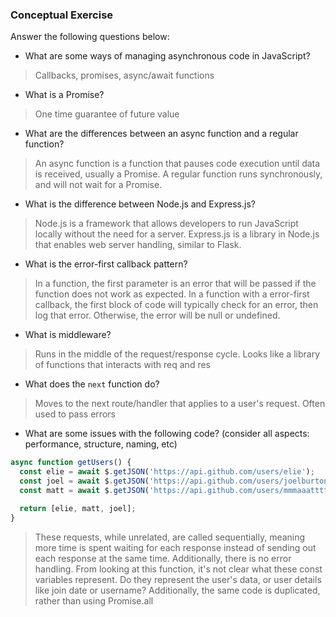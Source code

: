 ﻿### Conceptual Exercise

Answer the following questions below:

- What are some ways of managing asynchronous code in JavaScript?
> Callbacks, promises, async/await functions 

- What is a Promise?
> One time guarantee of future value
- What are the differences between an async function and a regular function?
> An async function is a function that pauses code execution until data is received, usually a Promise. A regular function runs synchronously, and will not wait for a Promise.

- What is the difference between Node.js and Express.js?
> Node.js is a framework that allows developers to run JavaScript locally without the need for a server. Express.js is a library in Node.js that enables web server handling, similar to Flask.

- What is the error-first callback pattern?
> In a function, the first parameter is an error that will be passed if the function does not work as expected. In a function with a error-first callback, the first block of code will typically check for an error, then log that error. Otherwise, the error will be null or undefined.

- What is middleware?
> Runs in the middle of the request/response cycle. Looks like a library of functions that interacts with req and res

- What does the `next` function do?
> Moves to the next route/handler that applies to a user's request. Often used to pass errors

- What are some issues with the following code? (consider all aspects: performance, structure, naming, etc)

```js
async function getUsers() {
  const elie = await $.getJSON('https://api.github.com/users/elie');
  const joel = await $.getJSON('https://api.github.com/users/joelburton');
  const matt = await $.getJSON('https://api.github.com/users/mmmaaatttttt');

  return [elie, matt, joel];
}
```
> These requests, while unrelated, are called sequentially, meaning more time is spent waiting for each response instead of sending out each response at the same time. Additionally, there is no error handling. From looking at this function, it's not clear what these const variables represent. Do they represent the user's data, or user details like join date or username? Additionally, the same code is duplicated, rather than using Promise.all
